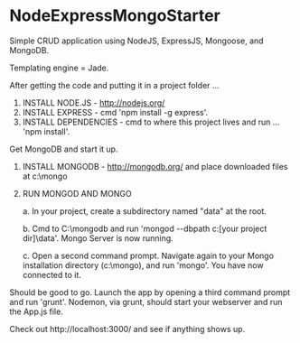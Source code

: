 NodeExpressMongoStarter
=======================

Simple CRUD application using NodeJS, ExpressJS, Mongoose, and MongoDB.

Templating engine = Jade.

After getting the code and putting it in a project folder ...  

1. INSTALL NODE.JS - http://nodejs.org/
2. INSTALL EXPRESS - cmd 'npm install -g express'.
3. INSTALL DEPENDENCIES - cmd to where this project lives and run ... 'npm install'.

Get MongoDB and start it up.

1. INSTALL MONGODB - http://mongodb.org/ and place downloaded files at c:\mongo

2. RUN MONGOD AND MONGO

    a. In your project, create a subdirectory named "data" at the root.
    
    b. Cmd to C:\mongodb and run 'mongod --dbpath c:\[your project dir]\data'. Mongo Server is now running.
    
    c. Open a second command prompt. Navigate again to your Mongo installation directory (c:\mongo), and run 'mongo'. You have now connected to it.

Should be good to go. Launch the app by opening a third command prompt and run 'grunt'. Nodemon, via grunt, should start your webserver and run the App.js file. 

Check out http://localhost:3000/ and see if anything shows up.


